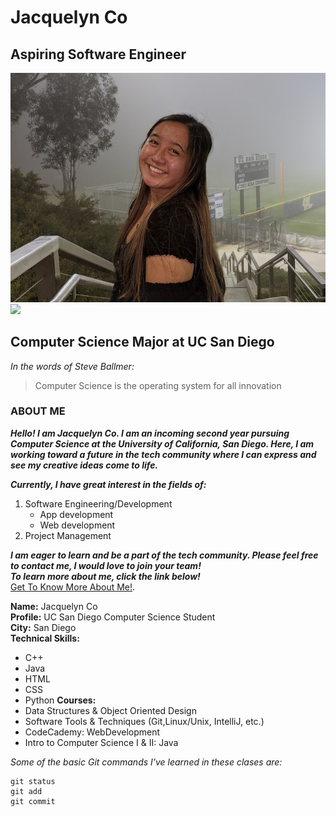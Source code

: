 # Jacquelyn Co
## Aspiring Software Engineer
![](/images/pfp.jpg)
<img src="pfp.jpg" height="200"/>

## Computer Science Major at UC San Diego  
*In the words of Steve Ballmer:*
>Computer Science is the operating system for all innovation

### ABOUT ME
***Hello! I am Jacquelyn Co. I am an incoming second year pursuing Computer Science at the University of California, San Diego. Here, I am working toward a future in the tech community where I can express and see my creative ideas come to life.***

***Currently, I have great interest in the fields of:*** 

1. Software Engineering/Development 
     - App development 
     - Web development
2. Project Management 

***I am eager to learn and be a part of the tech community. Please feel free to contact me, I would love to join your team!  
To learn more about me, click the link below!***  
[Get To Know More About Me!](https://j2c0.github.io/JacquelynCo/).

**Name:** Jacquelyn Co  
**Profile:** UC San Diego Computer Science Student  
**City:** San Diego  
**Technical Skills:** 
- C++
- Java 
- HTML
- CSS
- Python
**Courses:** 
- Data Structures & Object Oriented Design
- Software Tools & Techniques (Git,Linux/Unix, IntelliJ, etc.)
- CodeCademy: WebDevelopment
- Intro to Computer Science I & II: Java

*Some of the basic Git commands I've learned in these clases are:*
```
git status
git add
git commit
```

